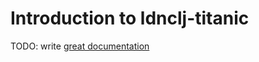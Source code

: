 # Introduction to ldnclj-titanic

TODO: write [great documentation](http://jacobian.org/writing/great-documentation/what-to-write/)
